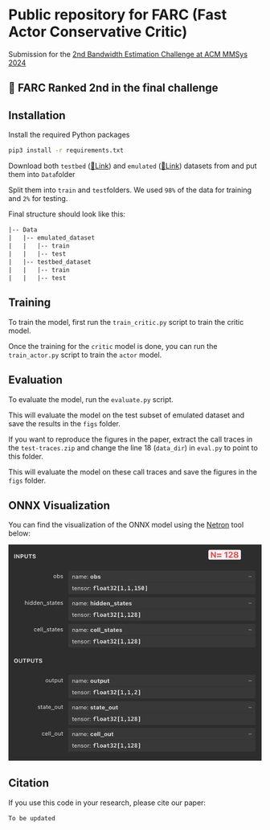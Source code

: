 # Public repository for FARC (Fast Actor Conservative Critic)
Submission for the [2nd Bandwidth Estimation Challenge at ACM MMSys 2024](https://www.microsoft.com/en-us/research/academic-program/bandwidth-estimation-challenge/)

## 🥈 FARC Ranked 2nd in the final challenge

## Installation
Install the required Python packages

```bash
pip3 install -r requirements.txt
```

Download both `testbed` ([🔗Link](https://github.com/microsoft/RL4BandwidthEstimationChallenge/blob/main/download-testbed-dataset.sh)) and `emulated` ([🔗Link](https://github.com/microsoft/RL4BandwidthEstimationChallenge/blob/main/download-emulated-dataset.sh)) datasets from and put them into `Data`folder

Split them into `train` and `test`folders. We used `98%` of the data for training and `2%` for testing.

Final structure should look like this:
```
|-- Data
|   |-- emulated_dataset
|   |   |-- train
|   |   |-- test
|   |-- testbed_dataset
|   |   |-- train
|   |   |-- test
```

## Training
To train the model, first run the `train_critic.py` script to train the critic model. 

Once the training for the `critic` model is done, you can run the `train_actor.py` script to train the `actor` model.

## Evaluation
To evaluate the model, run the `evaluate.py` script. 

This will evaluate the model on the test subset of emulated dataset and save the results in the `figs` folder.

If you want to reproduce the figures in the paper, extract the call traces in the `test-traces.zip` and change the line 18 (`data_dir`) in `eval.py` to point to this folder. 

This will evaluate the model on these call traces and save the figures in the `figs` folder.

## ONNX Visualization
You can find the visualization of the ONNX model using the [Netron](https://netron.app/) tool below:

![Network Visualization](./repo/netron.png)

## Citation
If you use this code in your research, please cite our paper:

```
To be updated
```
